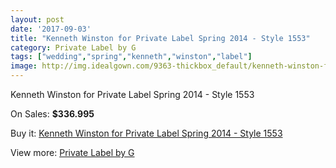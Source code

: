 ```yaml
---
layout: post
date: '2017-09-03'
title: "Kenneth Winston for Private Label Spring 2014 - Style 1553"
category: Private Label by G
tags: ["wedding","spring","kenneth","winston","label"]
image: http://img.idealgown.com/9363-thickbox_default/kenneth-winston-for-private-label-spring-2014-style-1553.jpg
---
```

Kenneth Winston for Private Label Spring 2014 - Style 1553

On Sales: **$336.995**
<a href="https://www.idealgown.com/en/private-label-by-g/3897-kenneth-winston-for-private-label-spring-2014-style-1553.html"><amp-img layout="responsive" width="600" height="600" src="//img.idealgown.com/9363-thickbox_default/kenneth-winston-for-private-label-spring-2014-style-1553.jpg" alt="Kenneth Winston for Private Label Spring 2014 - Style 1553 0" /></a>
<a href="https://www.idealgown.com/en/private-label-by-g/3897-kenneth-winston-for-private-label-spring-2014-style-1553.html"><amp-img layout="responsive" width="600" height="600" src="//img.idealgown.com/9366-thickbox_default/kenneth-winston-for-private-label-spring-2014-style-1553.jpg" alt="Kenneth Winston for Private Label Spring 2014 - Style 1553 1" /></a>
<a href="https://www.idealgown.com/en/private-label-by-g/3897-kenneth-winston-for-private-label-spring-2014-style-1553.html"><amp-img layout="responsive" width="600" height="600" src="//img.idealgown.com/9365-thickbox_default/kenneth-winston-for-private-label-spring-2014-style-1553.jpg" alt="Kenneth Winston for Private Label Spring 2014 - Style 1553 2" /></a>
<a href="https://www.idealgown.com/en/private-label-by-g/3897-kenneth-winston-for-private-label-spring-2014-style-1553.html"><amp-img layout="responsive" width="600" height="600" src="//img.idealgown.com/9364-thickbox_default/kenneth-winston-for-private-label-spring-2014-style-1553.jpg" alt="Kenneth Winston for Private Label Spring 2014 - Style 1553 3" /></a>

Buy it: [Kenneth Winston for Private Label Spring 2014 - Style 1553](https://www.idealgown.com/en/private-label-by-g/3897-kenneth-winston-for-private-label-spring-2014-style-1553.html "Kenneth Winston for Private Label Spring 2014 - Style 1553")

View more: [Private Label by G](https://www.idealgown.com/en/46-private-label-by-g "Private Label by G")